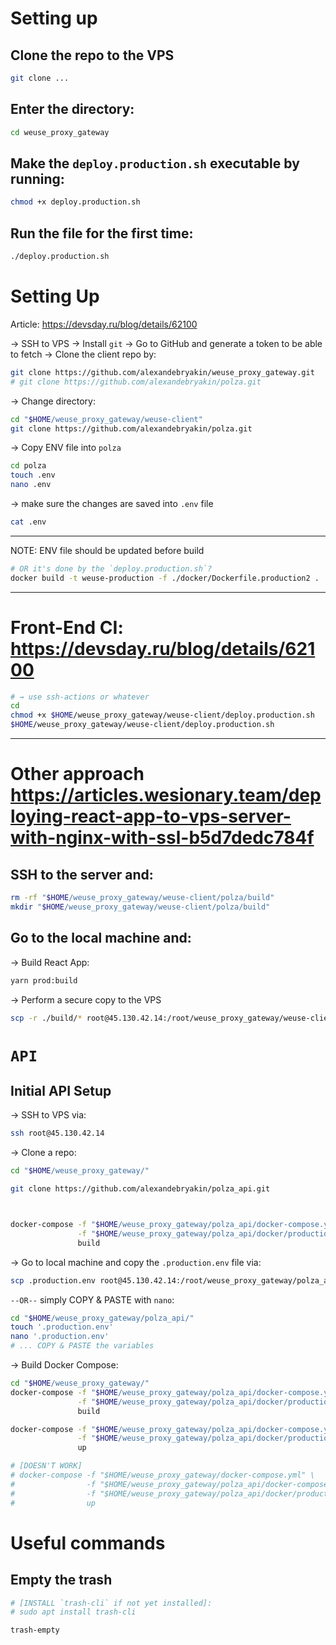 # Setting up

## Clone the repo to the VPS

```bash
git clone ...
```

## Enter the directory:

```bash
cd weuse_proxy_gateway
```

## Make the `deploy.production.sh` executable by running:

```bash
chmod +x deploy.production.sh
```

## Run the file for the first time:

```bash
./deploy.production.sh
```

# Setting Up

Article: https://devsday.ru/blog/details/62100

→ SSH to VPS
→ Install `git`
→ Go to GitHub and generate a token to be able to fetch
→ Clone the client repo by:

```bash
git clone https://github.com/alexandebryakin/weuse_proxy_gateway.git
# git clone https://github.com/alexandebryakin/polza.git
```

→ Change directory:

```bash
cd "$HOME/weuse_proxy_gateway/weuse-client"
git clone https://github.com/alexandebryakin/polza.git
```

→ Copy ENV file into `polza`

```bash
cd polza
touch .env
nano .env
```

→ make sure the changes are saved into `.env` file

```bash
cat .env
```

---

NOTE: ENV file should be updated before build

```bash
# OR it's done by the `deploy.production.sh`?
docker build -t weuse-production -f ./docker/Dockerfile.production2 .
```

---

# Front-End CI: https://devsday.ru/blog/details/62100

```bash
# → use ssh-actions or whatever
cd
chmod +x $HOME/weuse_proxy_gateway/weuse-client/deploy.production.sh
$HOME/weuse_proxy_gateway/weuse-client/deploy.production.sh
```

---

# Other approach https://articles.wesionary.team/deploying-react-app-to-vps-server-with-nginx-with-ssl-b5d7dedc784f

## SSH to the server and:

```bash
rm -rf "$HOME/weuse_proxy_gateway/weuse-client/polza/build"
mkdir "$HOME/weuse_proxy_gateway/weuse-client/polza/build"
```

## Go to the local machine and:

→ Build React App:

```bash
yarn prod:build
```

→ Perform a secure copy to the VPS

```bash
scp -r ./build/* root@45.130.42.14:/root/weuse_proxy_gateway/weuse-client/polza/build/
```

# `API`

## Initial API Setup

→ SSH to VPS via:

```bash
ssh root@45.130.42.14
```

→ Clone a repo:

```bash
cd "$HOME/weuse_proxy_gateway/"

git clone https://github.com/alexandebryakin/polza_api.git



docker-compose -f "$HOME/weuse_proxy_gateway/polza_api/docker-compose.yml" \
               -f "$HOME/weuse_proxy_gateway/polza_api/docker/production/docker-compose.yml" \
               build
```

→ Go to local machine and copy the `.production.env` file via:

```bash
scp .production.env root@45.130.42.14:/root/weuse_proxy_gateway/polza_api/
```

`--OR--` simply COPY & PASTE with `nano`:

```bash
cd "$HOME/weuse_proxy_gateway/polza_api/"
touch '.production.env'
nano '.production.env'
# ... COPY & PASTE the variables
```

→ Build Docker Compose:

```bash
cd "$HOME/weuse_proxy_gateway/"
docker-compose -f "$HOME/weuse_proxy_gateway/polza_api/docker-compose.yml" \
               -f "$HOME/weuse_proxy_gateway/polza_api/docker/production/docker-compose.yml" \
               build
```

```bash
docker-compose -f "$HOME/weuse_proxy_gateway/polza_api/docker-compose.yml" \
               -f "$HOME/weuse_proxy_gateway/polza_api/docker/production/docker-compose.yml" \
               up
```

```bash
# [DOESN'T WORK]
# docker-compose -f "$HOME/weuse_proxy_gateway/docker-compose.yml" \
#                -f "$HOME/weuse_proxy_gateway/polza_api/docker-compose.yml" \
#                -f "$HOME/weuse_proxy_gateway/polza_api/docker/production/docker-compose.yml" \
#                up
```

# Useful commands

## Empty the trash

```bash
# [INSTALL `trash-cli` if not yet installed]:
# sudo apt install trash-cli

trash-empty
```
